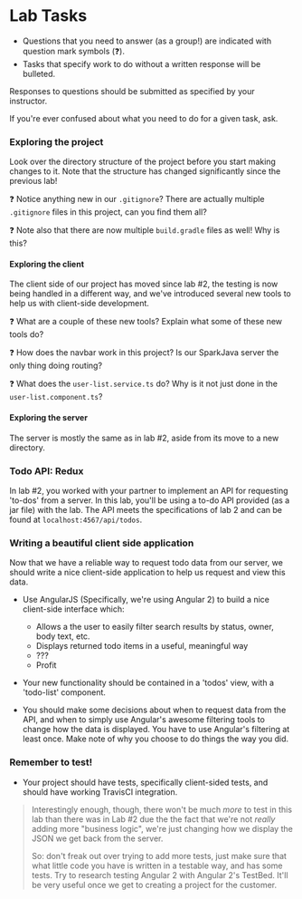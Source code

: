 # Lab Tasks

- Questions that you need to answer (as a group!) are indicated with question
mark symbols (:question:).
- Tasks that specify work to do without a written response will be bulleted.

Responses to questions should be submitted as specified by your instructor.

If you're ever confused about what you need to do for a given task, ask.

### Exploring the project

Look over the directory structure of the project before you start making
changes to it. Note that the structure has changed significantly since
the previous lab!

:question: Notice anything new in our ``.gitignore``? There are actually
multiple ``.gitignore`` files in this project, can you find them all?

:question: Note also that there are now multiple ``build.gradle`` files
as well! Why is this?

#### Exploring the client

The client side of our project has moved since lab #2, the testing is
now being handled in a different way, and we've introduced several new tools
to help us with client-side development.

:question: What are a couple of these new tools? Explain what some of these new tools do?

:question: How does the navbar work in this project? Is our SparkJava server
the only thing doing routing?

:question: What does the `user-list.service.ts` do? Why is it not just done in
the `user-list.component.ts`?

#### Exploring the server

The server is mostly the same as in lab #2, aside from its move to a new
directory.

### Todo API: Redux

In lab #2, you worked with your partner to implement an API for requesting
'to-dos' from a server. In this lab, you'll be using a to-do API provided
(as a jar file) with the lab. The API meets the specifications of lab 2 and
can be found at `localhost:4567/api/todos`.

### Writing a beautiful client side application

Now that we have a reliable way to request todo data from our server,
we should write a nice client-side application to help us request and view
this data.

- Use AngularJS (Specifically, we're using Angular 2) to build a nice
client-side interface which:
    - Allows a the user to easily filter search results by status, owner,
      body text, etc.
    - Displays returned todo items in a useful, meaningful way
    - ???
    - Profit

- Your new functionality should be contained in a 'todos' view, with a 'todo-list' component.

- You should make some decisions about when to request data from the API,
and when to simply use Angular's awesome filtering tools to change how
the data is displayed. You have to use Angular's filtering at least once. Make note of why you choose to do things the way you did.

### Remember to test!

- Your project should have tests, specifically client-sided tests, and should have working TravisCI integration.

>Interestingly enough, though, there won't be much _more_ to test in this lab than there
>was in Lab #2 due the the fact that we're not _really_ adding more "business logic",
>we're just changing how we display the JSON we get back from the server.
>
>So: don't freak out over trying to add more tests, just make sure that what little code
>you have is written in a testable way, and has some tests. Try to research testing Angular 2 with
> Angular 2's TestBed. It'll be very useful once we get to creating a project for the customer.

